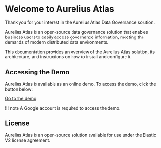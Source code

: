 # Welcome to Aurelius Atlas

Thank you for your interest in the Aurelius Atlas Data Governance solution.

Aurelius Atlas is an open-source data governance solution that enables business users to easily access governance
information, meeting the demands of modern distributed data environments.

This documentation provides an overview of the Aurelius Atlas solution, its architecture, and instructions on
how to install and configure it.

## Accessing the Demo

Aurelius Atlas is available as an online demo. To access the demo, click the button below:

<a class="btn btn-success" href="https://aureliusdev.westeurope.cloudapp.azure.com/demo/atlas/">Go to the demo</a>

!!! note
A Google account is required to access the demo.

## License

Aurelius Atlas is an open-source solution available for use under the Elastic V2 license agreement.
